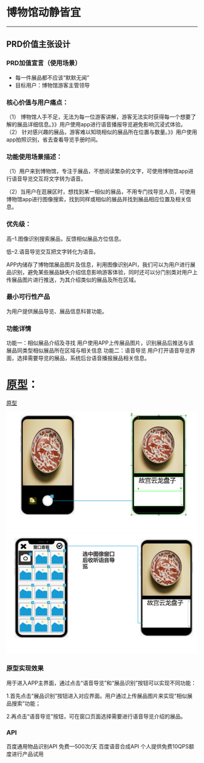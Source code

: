 # 博物馆动静皆宜
************
## PRD价值主张设计
### PRD加值宣言（使用场景）
* 每一件展品都不应该“默默无闻”
* 目标用户：博物馆游客主管领导
### 核心价值与用户痛点：
（1） 博物馆人手不足，无法为每一位游客讲解，游客无法实时获得每一个想要了解的展品详细信息。》》用户使用app进行语音播报导览避免影响沉浸式体验。
（2） 针对感兴趣的展品，游客难以知晓相似的展品所在位置与数量。》》用户使用app拍照识别，省去查看导览手册时间。
### 功能使用场景描述：

（1）用户来到博物馆，专注于展品，不想阅读繁杂的文字，可使用博物馆app进行语音导览交互将文字转为语音。

（2）当用户在逛展区时，想找到某一相似的展品，不用专门找导览人员，可使用博物馆app进行图像搜索，找到同样或相似的展品并找到展品相应位置及相关信息。
### 优先级：
高–1.图像识别搜索展品，反馈相似展品方位信息。

低–2.语音导览交互把文字转化为语音。

APP内储存了博物馆展品图片及信息，利用图像识别API，我们可以为用户进行展品识别，避免某些展品缺失介绍信息影响游客体验，同时还可以分门别类对用户上传展品图片进行推送，为其介绍类似的展品及所在区域。
### 最小可行性产品
为用户提供展品导览、展品信息科普功能。
### 功能详情
功能一：相似展品介绍及寻找
用户使用APP上传展品图片，识别展品后推送与该展品同类型相似展品所在区域与相关信息
功能二：语音导览 
用户打开语音导览界面，选择需要导览的展品，系统后台语音播报展品相关信息。

# [原型](http://nfunm061.gitee.io/api_mall_aimuseum)：
 [原型](http://nfunm061.gitee.io/api_mall_aimuseum)
 
![展品识别](575dacb679360d0a99943a5ca8416d2.png)
![语音导览](063ef787d93c5541b375df661367136.png)
### 原型实现效果
用于进入APP主界面，通过点击“语音导览”和“展品识别”按钮可以实现不同功能：

1.首先点击“展品识别”按钮进入对应界面。用户通过上传展品图片来实现“相似展品搜索”功能；

2.再点击“语音导览”按钮，可在窗口页面选择需要进行语音导览介绍的展品。
### API
百度通用物品识别API	免费—500次/天
百度语音合成API	个人提供免费10QPS额度进行产品试用	

